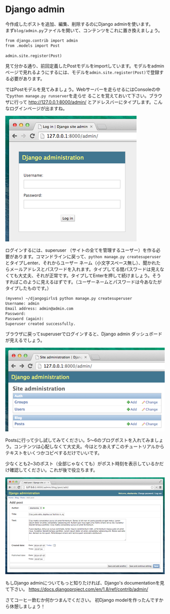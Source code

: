 # Django admin

今作成したポストを追加、編集、削除するのにDjango adminを使います。  
まず`blog/admin.py`ファイルを開いて、コンテンツをこれに置き換えましょう。


    from django.contrib import admin
    from .models import Post

    admin.site.register(Post)

見て分かる通り、前回定義したPostモデルをimportしています。モデルをadminページで見れるようにするには、モデルを`admin.site.register(Post)`で登録する必要があります。

ではPostモデルを見てみましょう。Webサーバーを走らせるにはConsoleの中で`python manage.py runserver`を走らせ ることを覚えておいて下さい。ブラウザに行って  http://127.0.0.1:8000/admin/ とアドレスバーにタイプします。こんなログインページが出ますね。

![Login page](images/login_page2.png)

ログインするには、superuser （サイトの全てを管理するユーザー）を作る必要があります。コマンドラインに戻って、`python manage.py createsuperuser`とタイプしenter、それからユーザー
ネーム（小文字スペース無し）、聞かれたらメールアドレスとパスワードを入れます。タイプしてる間パスワードは見えなくても大丈夫、それが正常です。タイプしてEnterを押して続けましょう。そうすればこのように見えるはずです。（ユーザーネームとパスワードは今あなたがタイプしたものです。）

    (myvenv) ~/djangogirls$ python manage.py createsuperuser
    Username: admin
    Email address: admin@admin.com
    Password:
    Password (again):
    Superuser created successfully.

ブラウザに戻ってsuperuserでログインすると、Django admin ダッシュボードが見えるでしょう。

![Django admin](images/django_admin3.png)

Postsに行って少し試してみてください。5～6のブログポストを入れてみましょう。コンテンツは心配しなくて大丈夫。今はとりあえずこのチュートリアルからテキストをいくつかコピペするだけでいいです。

少なくとも2~3のポスト（全部じゃなくても）がポスト時刻を表示しているかだけ確認してください。これが後で役立ちます。

![Django admin](images/edit_post3.png)

もしDjango adminについてもっと知りたければ、Django's documentationを見て下さい。
https://docs.djangoproject.com/en/1.8/ref/contrib/admin/

さてコーヒー飲むか何かつまんでください。
初Django modelを作ったんですから休憩しましょう！
